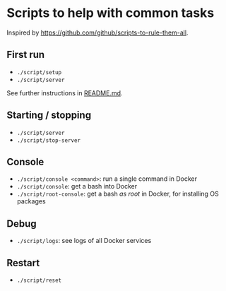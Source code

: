 # Scripts to help with common tasks

Inspired by https://github.com/github/scripts-to-rule-them-all.


## First run

- `./script/setup`
- `./script/server`

See further instructions in [README.md](/README.md).


## Starting / stopping

- `./script/server`
- `./script/stop-server`


## Console

- `./script/console <command>`: run a single command in Docker
- `./script/console`: get a bash into Docker
- `./script/root-console`: get a bash _as root_ in Docker, for installing OS packages


## Debug

- `./script/logs`: see logs of all Docker services


## Restart

- `./script/reset`
